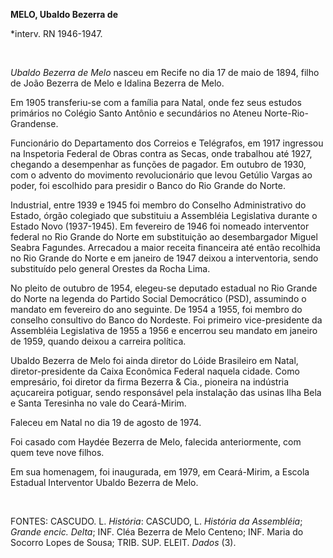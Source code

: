 **MELO, Ubaldo Bezerra de**

\*interv. RN 1946-1947.

 

*Ubaldo Bezerra de Melo* nasceu em Recife no dia 17 de maio de 1894,
filho de João Bezerra de Melo e Idalina Bezerra de Melo.

Em 1905 transferiu-se com a família para Natal, onde fez seus estudos
primários no Colégio Santo Antônio e secundários no Ateneu
Norte-Rio-Grandense.

Funcionário do Departamento dos Correios e Telégrafos, em 1917 ingressou
na Inspetoria Federal de Obras contra as Secas, onde trabalhou até 1927,
chegando a desempenhar as funções de pagador. Em outubro de 1930, com o
advento do movimento revolucionário que levou Getúlio Vargas ao poder,
foi escolhido para presidir o Banco do Rio Grande do Norte.

Industrial, entre 1939 e 1945 foi membro do Conselho Administrativo do
Estado, órgão colegiado que substituiu a Assembléia Legislativa durante
o Estado Novo (1937-1945). Em fevereiro de 1946 foi nomeado interventor
federal no Rio Grande do Norte em substituição ao desembargador Miguel
Seabra Fagundes. Arrecadou a maior receita financeira até então
recolhida no Rio Grande do Norte e em janeiro de 1947 deixou a
interventoria, sendo substituído pelo general Orestes da Rocha Lima.

No pleito de outubro de 1954, elegeu-se deputado estadual no Rio Grande
do Norte na legenda do Partido Social Democrático (PSD), assumindo o
mandato em fevereiro do ano seguinte. De 1954 a 1955, foi membro do
conselho consultivo do Banco do Nordeste. Foi primeiro vice-presidente
da Assembléia Legislativa de 1955 a 1956 e encerrou seu mandato em
janeiro de 1959, quando deixou a carreira política.

Ubaldo Bezerra de Melo foi ainda diretor do Lóide Brasileiro em Natal,
diretor-presidente da Caixa Econômica Federal naquela cidade. Como
empresário, foi diretor da firma Bezerra & Cia., pioneira na indústria
açucareira potiguar, sendo responsável pela instalação das usinas Ilha
Bela e Santa Teresinha no vale do Ceará-Mirim.

Faleceu em Natal no dia 19 de agosto de 1974.

Foi casado com Haydée Bezerra de Melo, falecida anteriormente, com quem
teve nove filhos.

Em sua homenagem, foi inaugurada, em 1979, em Ceará-Mirim, a Escola
Estadual Interventor Ubaldo Bezerra de Melo.

 

FONTES: CASCUDO. L. *História*: CASCUDO, L. *História da Assembléia*;
*Grande encic. Delta*; INF. Cléa Bezerra de Melo Centeno; INF. Maria do
Socorro Lopes de Sousa; TRIB. SUP. ELEIT. *Dados* (3).

 
